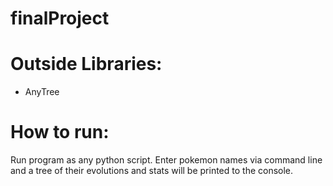 # finalProject


# Outside Libraries:
- AnyTree

# How to run:
Run program as any python script. Enter pokemon names via command line and a tree of their evolutions and stats will be printed to the console.
